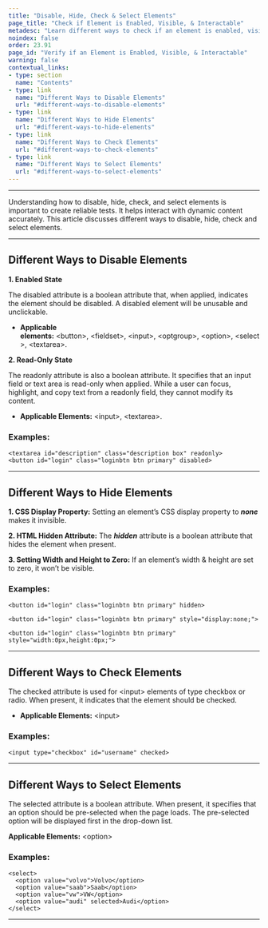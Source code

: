 ```yaml
---
title: "Disable, Hide, Check & Select Elements"
page_title: "Check if Element is Enabled, Visible, & Interactable"
metadesc: "Learn different ways to check if an element is enabled, visible, and interactable. Understand different ways to disable, hide, check and select elements"
noindex: false
order: 23.91
page_id: "Verify if an Element is Enabled, Visible, & Interactable"
warning: false
contextual_links:
- type: section
  name: "Contents"
- type: link
  name: "Different Ways to Disable Elements"
  url: "#different-ways-to-disable-elements"
- type: link
  name: "Different Ways to Hide Elements"
  url: "#different-ways-to-hide-elements"
- type: link
  name: "Different Ways to Check Elements"
  url: "#different-ways-to-check-elements"
- type: link
  name: "Different Ways to Select Elements"
  url: "#different-ways-to-select-elements"
---
```


---

Understanding how to disable, hide, check, and select elements is important to create reliable tests. It helps interact with dynamic content accurately. This article discusses different ways to disable, hide, check and select elements. 

---

## **Different Ways to Disable Elements**

**1. Enabled State**

The disabled attribute is a boolean attribute that, when applied, indicates the element should be disabled. A disabled element will be unusable and unclickable.

- **Applicable elements:** &lt;button&gt;, &lt;fieldset&gt;, &lt;input&gt;, &lt;optgroup&gt;, &lt;option&gt;, &lt;select&gt;, &lt;textarea&gt;.


**2. Read-Only State**

The readonly attribute is also a boolean attribute. It specifies that an input field or text area is read-only when applied. While a user can focus, highlight, and copy text from a readonly field, they cannot modify its content.

- **Applicable Elements:** &lt;input&gt;, &lt;textarea&gt;.


### **Examples:**

```<textarea id="description" class="description box" readonly>``` <br>
```<button id="login" class="loginbtn btn primary" disabled>```

---

## **Different Ways to Hide Elements**

**1. CSS Display Property:** Setting an element’s CSS display property to ***none*** makes it invisible. 

**2. HTML Hidden Attribute:** The ***hidden*** attribute is a boolean attribute that hides the element when present.

**3. Setting Width and Height to Zero:** If an element’s width & height are set to zero, it won’t be visible. 

### **Examples:**

```<button id="login" class="loginbtn btn primary" hidden>``` <br>

```<button id="login" class="loginbtn btn primary" style="display:none;">``` <br>

```<button id="login" class="loginbtn btn primary" style="width:0px,height:0px;">``` 

---

## **Different Ways to Check Elements**

The checked attribute is used for &lt;input&gt; elements of type checkbox or radio. When present, it indicates that the element should be checked. 

- **Applicable Elements:** &lt;input&gt;

### **Examples:**

```<input type="checkbox" id="username" checked>```


---

## **Different Ways to Select Elements**

The selected attribute is a boolean attribute. When present, it specifies that an option should be pre-selected when the page loads. The pre-selected option will be displayed first in the drop-down list.

**Applicable Elements:** &lt;option&gt;

### **Examples:**

```
<select>
  <option value="volvo">Volvo</option>
  <option value="saab">Saab</option>
  <option value="vw">VW</option>
  <option value="audi" selected>Audi</option>
</select>

```

---